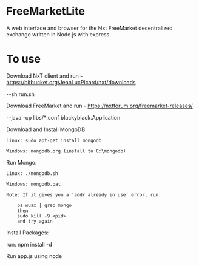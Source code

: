 FreeMarketLite
=====================

A web interface and browser for the Nxt FreeMarket decentralized exchange written in Node.js with express.

To use
=====================
Download NxT client and run - https://bitbucket.org/JeanLucPicard/nxt/downloads

--sh run.sh

Download FreeMarket and run - https://nxtforum.org/freemarket-releases/

--java -cp libs/*:conf blackyblack.Application

Download and Install MongoDB

	Linux: sudo apt-get install mongodb

	Windows: mongodb.org (install to C:\mongodb)

Run Mongo:

	Linux: ./mongodb.sh

	Windows: mongodb.bat

	Note: If it gives you a 'addr already in use' error, run:

		ps wuax | grep mongo
		then
		sudo kill -9 <pid>
		and try again

Install Packages:

run: npm install -d


Run app.js using node
